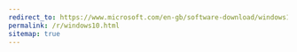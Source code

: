 ```yaml
---
redirect_to: https://www.microsoft.com/en-gb/software-download/windows10ISO
permalink: /r/windows10.html
sitemap: true
---
```

